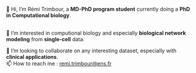👋 Hi, I’m Rémi Trimbour, a **MD-PhD program student** currently doing a **PhD in Computational biology**.

<br>👀 I’m interested in computional biology and especially **biological network modeling** from **single-cell** data.

💞️ I’m looking to collaborate on any interesting dataset, especially with **clinical applications**.
<br>📫 How to reach me : remi.trimbour@ens.fr

<!---
r-trimbour/r-trimbour is a ✨ special ✨ repository because its `README.md` (this file) appears on your GitHub profile.
You can click the Preview link to take a look at your changes.
--->
